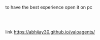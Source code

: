 
to have the best experience open it on pc

<br>
<br>

link https://abhijay30.github.io/valoagents/
